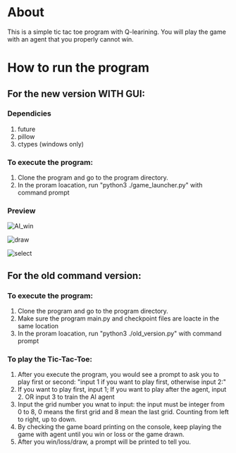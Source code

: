 


<h1> About </h1>
This is a simple tic tac toe program with Q-learining. You will play the game with an agent that you properly cannot win.

<h1> How to run the program </h1>

<h2> For the new version WITH GUI: </h2>

<h3> Dependicies </h3>

1. future
2. pillow
3. ctypes (windows only)

<h3> To execute the program: </h3>

1. Clone the program and go to the program directory.
2. In the proram loacation, run "python3 ./game_launcher.py" with command prompt

<h3> Preview </h3>

![AI_win](https://user-images.githubusercontent.com/55251580/148041584-c30f82fa-a109-4de6-8fdd-bcbfe62d28de.png)

![draw](https://user-images.githubusercontent.com/55251580/148041598-38a04887-ed17-4933-b455-244616105553.png)

![select](https://user-images.githubusercontent.com/55251580/148041736-08158f55-703e-49da-9a61-db1bed41cc0d.png)

<h2> For the old command version: </h2>

<h3> To execute the program: </h3>

1. Clone the program and go to the program directory.
2. Make sure the program main.py and checkpoint files are loacte in the same location
3. In the proram loacation, run "python3 ./old_version.py" with command prompt

<h3> To play the Tic-Tac-Toe: </h3>

1. After you execute the program, you would see a prompt to ask you to play first or second: "input 1 if you want to play first, otherwise input 2:"
2. If you want to play first, input 1; If you want to play after the agent, input 2. OR input 3 to train the AI agent
4. Input the grid number you wnat to input: the input must be integer from 0 to 8, 0 means the first grid and 8 mean the last grid. Counting from left to right, up to down.
5. By checking the game board printing on the console, keep playing the game with agent until you win or loss or the game drawn.
6. After you win/loss/draw, a prompt will be printed to tell you.

